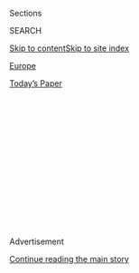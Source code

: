 <div id="app">

<div>

<div>

<div>

<div class="NYTAppHideMasthead css-1q2w90k e1suatyy0">

<div class="section css-ui9rw0 e1suatyy2">

<div class="css-eph4ug er09x8g0">

<div class="css-6n7j50">

</div>

<span class="css-1dv1kvn">Sections</span>

<div class="css-10488qs">

<span class="css-1dv1kvn">SEARCH</span>

</div>

[Skip to content](#site-content)[Skip to site
index](#site-index)

</div>

<div id="masthead-section-label" class="css-1wr3we4 eaxe0e00">

[Europe](https://www.nytimes.com/section/world/europe)

</div>

<div class="css-10698na e1huz5gh0">

</div>

</div>

<div id="masthead-bar-one" class="section hasLinks css-15hmgas e1csuq9d3">

<div class="css-uqyvli e1csuq9d0">

</div>

<div class="css-1uqjmks e1csuq9d1">

</div>

<div class="css-9e9ivx">

[](https://myaccount.nytimes.com/auth/login?response_type=cookie&client_id=vi)

</div>

<div class="css-1bvtpon e1csuq9d2">

[Today’s
Paper](https://www.nytimes.com/section/todayspaper)

</div>

</div>

</div>

</div>

<div data-aria-hidden="false">

<div id="site-content" data-role="main">

<div>

<div class="css-1aor85t" style="opacity:0.000000001;z-index:-1;visibility:hidden">

<div class="css-1hqnpie">

<div class="css-epjblv">

<span class="css-17xtcya">[Europe](/section/world/europe)</span><span class="css-x15j1o">|</span><span class="css-fwqvlz">Turkey,
Flexing Its Muscles, Will Send Troops to
Libya</span>

</div>

<div class="css-k008qs">

<div class="css-1iwv8en">

<span class="css-18z7m18"></span>

<div>

</div>

</div>

<span class="css-1n6z4y">https://nyti.ms/2MNI0YN</span>

<div class="css-1705lsu">

<div class="css-4xjgmj">

<div class="css-4skfbu" data-role="toolbar" data-aria-label="Social Media Share buttons, Save button, and Comments Panel with current comment count" data-testid="share-tools">

  - 
  - 
  - 
  - 
    
    <div class="css-6n7j50">
    
    </div>

  - 
  - 

</div>

</div>

</div>

</div>

</div>

</div>

<div id="NYT_TOP_BANNER_REGION" class="css-13pd83m">

</div>

<div id="top-wrapper" class="css-1sy8kpn">

<div id="top-slug" class="css-l9onyx">

Advertisement

</div>

[Continue reading the main
story](#after-top)

<div class="ad top-wrapper" style="text-align:center;height:100%;display:block;min-height:250px">

<div id="top" class="place-ad" data-position="top" data-size-key="top">

</div>

</div>

<div id="after-top">

</div>

</div>

<div>

<div id="sponsor-wrapper" class="css-1hyfx7x">

<div id="sponsor-slug" class="css-19vbshk">

Supported by

</div>

[Continue reading the main
story](#after-sponsor)

<div id="sponsor" class="ad sponsor-wrapper" style="text-align:center;height:100%;display:block">

</div>

<div id="after-sponsor">

</div>

</div>

<div class="css-186x18t">

</div>

<div class="css-1vkm6nb ehdk2mb0">

# Turkey, Flexing Its Muscles, Will Send Troops to Libya

</div>

A new wrinkle in the battle for an oil-rich country, and a signal from
President Erdogan that Turkey aims to be a power broker in a volatile
region.

<div class="css-79elbk" data-testid="photoviewer-wrapper">

<div class="css-z3e15g" data-testid="photoviewer-wrapper-hidden">

</div>

<div class="css-1a48zt4 ehw59r15" data-testid="photoviewer-children">

![<span class="css-16f3y1r e13ogyst0" data-aria-hidden="true">President
Recep Tayyip Erdogan of Turkey is pondering holding general elections
this year, according to some political
analysts.</span><span class="css-cnj6d5 e1z0qqy90" itemprop="copyrightHolder"><span class="css-1ly73wi e1tej78p0">Credit...</span><span><span>Adem
Altan/Agence France-Presse — Getty
Images</span></span></span>](https://static01.nyt.com/images/2019/12/31/world/00turkey-foreign-policy1/00turkey-foreign-policy1-articleLarge-v2.jpg?quality=75&auto=webp&disable=upscale)

</div>

</div>

<div class="css-18e8msd">

<div class="css-vp77d3 epjyd6m0">

<div class="css-hus3qt ey68jwv0" data-aria-hidden="true">

[![Carlotta
Gall](https://static01.nyt.com/images/2018/10/10/multimedia/author-carlotta-gall/author-carlotta-gall-thumbLarge.png
"Carlotta Gall")](https://www.nytimes.com/by/carlotta-gall)

</div>

<div class="css-1baulvz">

By [<span class="css-1baulvz last-byline" itemprop="name">Carlotta
Gall</span>](https://www.nytimes.com/by/carlotta-gall)

</div>

</div>

  - 
    
    <div class="css-ld3wwf e16638kd2">
    
    Jan. 2,
    2020
    
    </div>

  - 
    
    <div class="css-4xjgmj">
    
    <div class="css-d8bdto" data-role="toolbar" data-aria-label="Social Media Share buttons, Save button, and Comments Panel with current comment count" data-testid="share-tools">
    
      - 
      - 
      - 
      - 
        
        <div class="css-6n7j50">
        
        </div>
    
      - 
      - 
    
    </div>
    
    </div>

</div>

</div>

<div class="section meteredContent css-1r7ky0e" name="articleBody" itemprop="articleBody">

<div class="css-1fanzo5 StoryBodyCompanionColumn">

<div class="css-53u6y8">

ISTANBUL — Turkey’s Parliament approved plans on Thursday to send troops
to Libya, escalating what has become a chaotic proxy war between
multiple powers for control of the oil-rich country.

The Turkish deployment, a dramatic intervention championed by President
Recep Tayyip Erdogan, aims to bolster the fragile United Nations-backed
government in Tripoli after nine months of siege from rebel forces based
in eastern Libya.

The size and nature of the military deployment was unclear. But coming
just months after Turkey’s third military incursion into Syria, it
expands Turkey’s military footprint in a volatile region and, analysts
say, offers new evidence of its growing self-confidence as a regional
power.

For Libya’s embattled government, Mr. Erdogan has become an essential
patron. Already this year, he has sent military advisers, arms and a
fleet of 20 drones to defend Tripoli from the forces of Gen. Khalifa
Hifter, which control much of eastern Libya and are backed by Russia,
Saudi Arabia, the United Arab Emirates and Egypt.

</div>

</div>

<div class="css-1fanzo5 StoryBodyCompanionColumn">

<div class="css-53u6y8">

According the Syrian Observatory for Human Rights, an independent
monitoring organization, Turkey has already sent Syrian proxy fighters
to Libya, and more have assembled in training camps in Turkey ahead of
deployment.

But in recent weeks, General Hifter’s forces have gained the upper hand
in the battle for Tripoli. Buoyed by the [arrival of Kremlin-backed
Russian
mercenaries](https://www.nytimes.com/2019/11/05/world/middleeast/russia-libya-mercenaries.html),
and armed with [sophisticated drone-jamming
technology](https://www.bloomberg.com/news/articles/2019-12-21/libya-security-chief-says-russians-spearheading-tripoli-fighting),
they have pushed farther into Tripoli, tightening their grip on the
capital.

“In recent days, things have been quite bad for the government on the
front line,” said Emad Badi, a Libya scholar at the European University
Institute in Florence, Italy. “They might have held on for just another
week. Now I don’t expect Turkey to allow that to happen.”

Much depends, Mr. Badi said, on what Turkey will bring to the fight and
how quickly those reinforcements will arrive. Turkey could deploy a
warship off the coast of Misurata, a govern-controlled city east of
Tripoli, he said. Or it could deploy fighter jets to combat General
Hifter’s attack drones in the air.

In any event, such maneuvers might pause the fight for Libya, but not
decide it. “It will be an incremental approach,” Mr. Badi said, adding
that Turkey was likely to deploy the minimum resources needed to repel
the offensive on Tripoli, and no more.

</div>

</div>

<div class="css-1fanzo5 StoryBodyCompanionColumn">

<div class="css-53u6y8">

President Trump spoke with Mr. Erdogan on Thursday, the White House
said, and “pointed out that foreign interference is complicating the
situation in Libya.” The White House did not say whether Mr. Trump had
asked Turkey to refrain from sending troops.

Mr. Erdogan has long held an ambition for a kind of restoration of the
Ottoman Empire, re-establishing Turkey’s position of leadership in the
Muslim world with an expansive foreign policy.

His stance, in alliance with the wealthy Gulf state Qatar, has pitted
Turkey against Saudi Arabia, Egypt and the United Arab Emirates. The
opposing groups represent a new fault line in the Middle East, having
backed opposite sides of the Arab Spring uprisings and rival forces in
Libya and Syria.

An intervention in Libya may deepen Turkey’s feud with the Emirates,
which is General Hifter’s main backer. But it may also open a
new<span class="css-8l6xbc evw5hdy0"> </span>conflict with Russia, which
has been a partner of Turkey’s in Syria and recently sold Turkey an
advanced antiaircraft missile system.

At home, though. Mr. Erdogan’s geopolitical aspirations are popular. The
mission in Libya, part of the former Ottoman domain, fits neatly into
his vision of restoration. His assertive foreign policy has also given
Mr. Erdogan a handy slate of challengers that he can point to abroad,
helping him nurture nationalism and maintain his support domestically.

Six months after his party’s [loss of Istanbul’s mayoralty in local
elections](https://www.nytimes.com/2019/06/23/world/europe/istanbul-mayor-election-erdogan.html)
— his most significant electoral setback in a 25-year political career —
Mr. Erdogan, 65, is pondering holding general elections in 2020,
according to some political analysts. Although his term runs until 2023,
[his slide in the
polls](https://www.nytimes.com/2019/12/23/world/middleeast/istanbul-mayor-erdogan.html)
and the [splintering of his
party](https://www.nytimes.com/2019/12/13/world/europe/ahmet-davutoglu-erdogan-turkey.html)
are making him consider calling a snap election in the fall, Mehmet Ali
Kulat, a political consultant and pollster in Ankara, said.

</div>

</div>

<div class="css-1fanzo5 StoryBodyCompanionColumn">

<div class="css-53u6y8">

A [faltering Turkish
economy](https://www.nytimes.com/2019/07/08/business/turkey-economy-crisis.html)<span class="css-8l6xbc evw5hdy0">
</span>may only add urgency to the president’s considerations.

</div>

</div>

<div class="css-79elbk" data-testid="photoviewer-wrapper">

<div class="css-z3e15g" data-testid="photoviewer-wrapper-hidden">

</div>

<div class="css-1a48zt4 ehw59r15" data-testid="photoviewer-children">

![<span class="css-16f3y1r e13ogyst0" data-aria-hidden="true">Smoke
rising from the Syrian town of Tal Abyad, in a picture taken from the
Turkish side of the border in
October.</span><span class="css-cnj6d5 e1z0qqy90" itemprop="copyrightHolder"><span class="css-1ly73wi e1tej78p0">Credit...</span><span>Bulent
Kilic/Agence France-Presse — Getty
Images</span></span>](https://static01.nyt.com/images/2019/12/31/world/00turkey-foreign-policy2/merlin_162481755_4522f8a2-9e5e-409f-a2da-950cb9450d49-articleLarge.jpg?quality=75&auto=webp&disable=upscale)

</div>

</div>

<div class="css-1fanzo5 StoryBodyCompanionColumn">

<div class="css-53u6y8">

Mr. Erdogan’s assertive posturing has helped stir up nationalist
feelings<span class="css-8l6xbc evw5hdy0"> </span>and rally his core
supporters, Ali Bayramoglu, who was close to Mr. Erdogan’s party in its
early years, said.

“Our right-wing parties did not use to act like they did not care about
the United States,” Mr. Bayramoglu said. “This independence, this
challenging is a new thing. Turkish right-wing voters love it.”

With some justification Mr. Erdogan has argued that he has security
interests in Iraq and Syria, since Turkey shares a long border with both
and has suffered from instability spilling over from their conflicts.
With Libya he has made similar arguments, as well as historical ones.

Mr. Erdogan has noted that Libya was the last of the Ottoman territories
to be lost and that Turkey’s founder, Mustafa Kemal Ataturk, fought and
was wounded there as a young officer.

“It’s not difficult to convince Turkish public about the need for an
intervention in Libya, in part because of the Ottoman legacy,” Asli
Aydintasbas, a senior fellow of the European Council for Human Rights,
said in written comments.

There are important Turkish commercial interests at stake, too. Beneath
Mr. Erdogan’s agreement with Libya is a desire to position Turkey for
oil and gas exploration in the eastern Mediterranean, off the coast of
Cyprus, in competition with Greece, Cyprus, Egypt and Israel, analysts
say.

“Turkey does not want to be frozen out of the great game which revolves
around the hydrocarbon deposits in the Eastern Mediterranean,” Ms.
Aydintasbas said.

</div>

</div>

<div class="css-1fanzo5 StoryBodyCompanionColumn">

<div class="css-53u6y8">

As in Syria, Turkey wants to have troops on the ground in Libya to gain
a place at the table, she
said.

</div>

</div>

<div class="css-79elbk" data-testid="photoviewer-wrapper">

<div class="css-z3e15g" data-testid="photoviewer-wrapper-hidden">

</div>

<div class="css-1a48zt4 ehw59r15" data-testid="photoviewer-children">

<div class="css-1xdhyk6 erfvjey0">

<span class="css-1ly73wi e1tej78p0">Image</span>

<div class="css-zjzyr8">

<div data-testid="lazyimage-container" style="height:257.77777777777777px">

</div>

</div>

</div>

<span class="css-16f3y1r e13ogyst0" data-aria-hidden="true">Mr. Erdogan
and his Russian counterpart, Vladimir V. Putin, in August. Though on
opposing sides in Syria and Libya, the two have found ways to avoid
direct confrontation.
</span><span class="css-cnj6d5 e1z0qqy90" itemprop="copyrightHolder"><span class="css-1ly73wi e1tej78p0">Credit...</span><span>Pool
photo by Maxim Shipenkov</span></span>

</div>

</div>

<div class="css-1fanzo5 StoryBodyCompanionColumn">

<div class="css-53u6y8">

There is also an ethnic link. The main Libyan faction backing Tripoli is
from Misurata, whose population is mostly ethnically Turkish and traces
its roots to Turkey.

Turkey has already signed an agreement for an exclusive economic area
with the Tripoli government. If the Libyan government falls, the
agreement would fall with it. So Mr. Erdogan is trying to protect that
agreement, said Ozgur Unluhisarcikli, director in Ankara of the German
Marshall Fund of the United
States.

</div>

</div>

<div class="css-79elbk" data-testid="photoviewer-wrapper">

<div class="css-z3e15g" data-testid="photoviewer-wrapper-hidden">

</div>

<div class="css-1a48zt4 ehw59r15" data-testid="photoviewer-children">

<div class="css-1xdhyk6 erfvjey0">

<span class="css-1ly73wi e1tej78p0">Image</span>

<div class="css-zjzyr8">

<div data-testid="lazyimage-container" style="height:239.08888888888887px">

</div>

</div>

</div>

<span class="css-16f3y1r e13ogyst0" data-aria-hidden="true">A Turkish
drilling vessel being escorted by a ship from the country’s navy in the
eastern Mediterranean, off Cyprus, in
August.</span><span class="css-cnj6d5 e1z0qqy90" itemprop="copyrightHolder"><span class="css-1ly73wi e1tej78p0">Credit...</span><span>Murad
Sezer/Reuters</span></span>

</div>

</div>

<div class="css-1fanzo5 StoryBodyCompanionColumn">

<div class="css-53u6y8">

Mr. Erdogan’s ever more aggressive angling has unnerved his neighbors,
especially in Greece, who now openly worry about confrontation.
Diplomats in Athens and Brussels say the situation is tensest it has
been in more than two decades, since 1996, when the two neighbors
exchanged fire in the Aegean.

Under pressure, Prime Minister Kyriakos Mitsotakis of Greece is poised
to change decades of foreign policy, announcing on Sunday that he was
prepared to take Turkey to international arbitration at the
International Court of Justice in The Hague.

</div>

</div>

<div class="css-1fanzo5 StoryBodyCompanionColumn">

<div class="css-53u6y8">

But diplomats in Brussels readily admit that there is only so far they
can press Turkey, considering how desperately they depend on Mr. Erdogan
to control the flow of migrants to Europe, which was destabilized by the
arrival of more than a million asylum seekers in 2015.

Now, Mr. Erdogan faces the possibility of a new refugee crisis coming
from Syria, where Russian and Syrian government forces have redoubled
their offensive in Idlib, the last rebel-held province.

Seeking leverage from the potential for a crisis as Chancellor Angela
Merkel of Germany prepares to visit Turkey this month, Mr. Erdogan has
warned that he will be [forced to open the gates for the
refugees](https://www.nytimes.com/2019/12/23/world/middleeast/syria-idlib-russia-aid-refugees.html)
to enter Europe
again.

</div>

</div>

<div class="css-79elbk" data-testid="photoviewer-wrapper">

<div class="css-z3e15g" data-testid="photoviewer-wrapper-hidden">

</div>

<div class="css-1a48zt4 ehw59r15" data-testid="photoviewer-children">

<div class="css-1xdhyk6 erfvjey0">

<span class="css-1ly73wi e1tej78p0">Image</span>

<div class="css-zjzyr8">

<div data-testid="lazyimage-container" style="height:257.77777777777777px">

</div>

</div>

</div>

<span class="css-16f3y1r e13ogyst0" data-aria-hidden="true">Syrian
children at a camp for displaced people near the border with
Turkey.</span><span class="css-cnj6d5 e1z0qqy90" itemprop="copyrightHolder"><span class="css-1ly73wi e1tej78p0">Credit...</span><span>Aaref
Watad/Agence France-Presse — Getty Images</span></span>

</div>

</div>

<div class="css-1fanzo5 StoryBodyCompanionColumn">

<div class="css-53u6y8">

Elsewhere, Mr. Erdogan’s flirtation with Russia has stirred American and
European ire. So has his foray into Syria, despite President Trump’s
apparent green light for it.

Typically, Mr. Erdogan is having none of it.

“Of course, everyone is giving advice to us: ‘What are you doing in
Syria?’ they say. ‘When will you leave Syria?’” Mr. Erdogan said in
London.

“We have only one answer to them: ‘What are you doing in Syria? Do you
have a border there? No. And, what are you doing there? You go there
from a distance of 10,000 kilometers, 3,000, 5,000. But we have a 911
kilometer-long border.’”

</div>

</div>

<div class="css-1fanzo5 StoryBodyCompanionColumn">

<div class="css-53u6y8">

Mr. Trump has so far not acted on attempts by Congress to punish Turkey
for its purchase of the Russian S400 missile system and for violating
United States sanctions against Iran.

That has not stopped Mr. Erdogan from threatening to close off United
States access to Turkish bases, including Incirlik Air Base, which
houses roughly [50 American tactical nuclear
weapons](https://www.nytimes.com/2019/10/14/world/middleeast/trump-turkey-syria.html).

Mr. Erdogan has also remained loyal to the Arab Spring uprisings since
they began in 2011, placing him at odds with longstanding dictators in
Egypt, Tunisia and Libya, as well as the United States.

Even as other Western nations ceased support when extremists took over
the uprisings or, as in the case of Egypt, a counterrevolution ousted
the elected Islamist government, Turkey supported the Islamist-leaning
groups that emerged from the uprisings.

That includes Libya, underlining Mr. Erdogan’s desire for an independent
foreign
policy.

</div>

</div>

<div class="css-79elbk" data-testid="photoviewer-wrapper">

<div class="css-z3e15g" data-testid="photoviewer-wrapper-hidden">

</div>

<div class="css-1a48zt4 ehw59r15" data-testid="photoviewer-children">

<div class="css-1xdhyk6 erfvjey0">

<span class="css-1ly73wi e1tej78p0">Image</span>

<div class="css-zjzyr8">

<div data-testid="lazyimage-container" style="height:257.77777777777777px">

</div>

</div>

</div>

<span class="css-16f3y1r e13ogyst0" data-aria-hidden="true">Turkey-backed
rebel groups based out of Tripoli and Misurata from the start of the
uprising in Libya.
</span><span class="css-cnj6d5 e1z0qqy90" itemprop="copyrightHolder"><span class="css-1ly73wi e1tej78p0">Credit...</span><span>Bryan
Denton for The New York Times</span></span>

</div>

</div>

<div class="css-1fanzo5 StoryBodyCompanionColumn">

<div class="css-53u6y8">

“Today there is a Turkey with an independent foreign policy, making
operations for its own national security without looking for permission
from anyone,” he said in London.

Declan Walsh contributed reporting from Ballina, Ireland, Michael
Crowley from Washington, Hwaida Saad from Beirut, and Matina
Stevis-Gridneff from Brussels.

</div>

</div>

<div>

</div>

</div>

<div>

</div>

<div>

</div>

<div>

</div>

<div>

<div id="bottom-wrapper" class="css-1ede5it">

<div id="bottom-slug" class="css-l9onyx">

Advertisement

</div>

[Continue reading the main
story](#after-bottom)

<div id="bottom" class="ad bottom-wrapper" style="text-align:center;height:100%;display:block;min-height:90px">

</div>

<div id="after-bottom">

</div>

</div>

</div>

</div>

</div>

## Site Index

<div>

</div>

## Site Information Navigation

  - [© <span>2020</span> <span>The New York Times
    Company</span>](https://help.nytimes.com/hc/en-us/articles/115014792127-Copyright-notice)

<!-- end list -->

  - [NYTCo](https://www.nytco.com/)
  - [Contact
    Us](https://help.nytimes.com/hc/en-us/articles/115015385887-Contact-Us)
  - [Work with us](https://www.nytco.com/careers/)
  - [Advertise](https://nytmediakit.com/)
  - [T Brand Studio](http://www.tbrandstudio.com/)
  - [Your Ad
    Choices](https://www.nytimes.com/privacy/cookie-policy#how-do-i-manage-trackers)
  - [Privacy](https://www.nytimes.com/privacy)
  - [Terms of
    Service](https://help.nytimes.com/hc/en-us/articles/115014893428-Terms-of-service)
  - [Terms of
    Sale](https://help.nytimes.com/hc/en-us/articles/115014893968-Terms-of-sale)
  - [Site
    Map](https://spiderbites.nytimes.com)
  - [Help](https://help.nytimes.com/hc/en-us)
  - [Subscriptions](https://www.nytimes.com/subscription?campaignId=37WXW)

</div>

</div>

</div>

</div>
